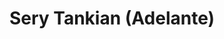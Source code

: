 ---
title: Sery Tankian (Adelante)
category: 0_recientes
designSlug: 165-sery-cabezota-adelante
image: '/products/cabezotas/sery-tankian/principal.jpg'
imageHover: '/products/cabezotas/sery-tankian/normal.jpg'
prendas: [
    
    {   
        title: 'Remera',
        slug: 'remera',          
        image: '/products/cabezotas/sery-tankian/normal.jpg',
        price: 'remerasPrecio',
        talles: 'remerasTalles'
    },
    {
        title: 'Remera Oversize',
        slug: 'remera-oversize',
        image: '/products/cabezotas/sery-tankian/oversize.jpg',
        price: 'oversizePrecio',
        talles: 'oversizeTalles'
    },
    {
        title: 'Musculosa M',
        slug: 'musculosa-mujer',
        image: '/products/cabezotas/sery-tankian/musculosa.jpg',
        price: 'musculosaPrecio',
        talles: 'musculosasMujerTalles'
    },
     {
        title: 'Musculosa H',
        slug: 'musculoso',
        image: '/products/cabezotas/sery-tankian/musculoso.jpg',
        price: 'musculosaPrecio',
        talles: 'musculosasHombreTalles'
    },
    {
        title: 'Pupera Oversize',
        slug: 'pupera-oversize',
        image: '/products/cabezotas/sery-tankian/pupera.jpg',
        price: 'remerasPrecio',
        talles: 'oversizePuperasTalles'
    },
     {
         title: 'Buzo',
         slug: 'buzo',
         image: '/products/cabezotas/sery-tankian/buzo.jpg',
         price: buzosPrecio,
        talles: 'BuzosTalles'
     },
]
---